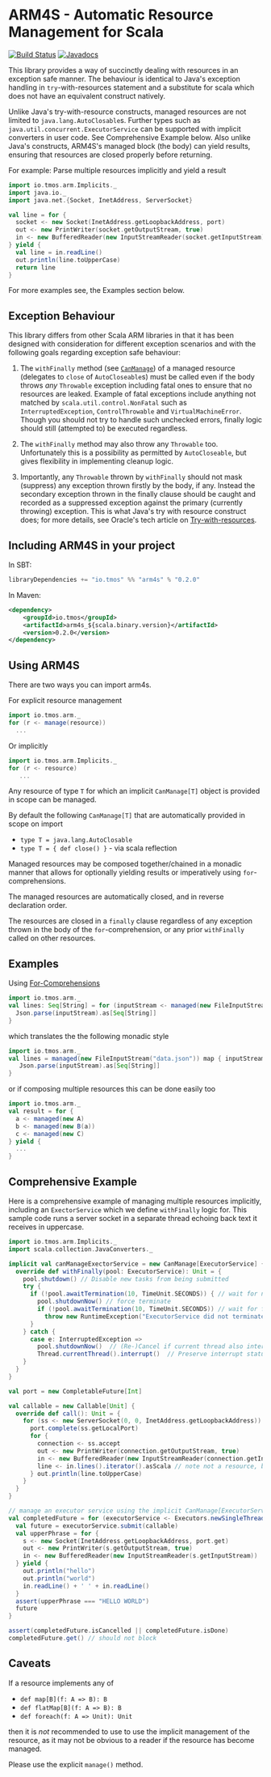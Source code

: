 # ARM4S - Automatic Resource Management for Scala

[![Build Status](https://travis-ci.org/tmoschou/arm4s.svg?branch=develop)](https://travis-ci.org/tmoschou/arm4s)
[![Javadocs](https://www.javadoc.io/badge/io.tmos/arm4s_2.12.svg?label=Scaladoc)](https://www.javadoc.io/doc/io.tmos/arm4s_2.12)

This library provides a way of succinctly dealing with resources in an exception safe manner. The behaviour
is identical to Java's exception handling in `try`-with-resources statement and a substitute for scala which does not
have an equivalent construct natively.

Unlike Java's try-with-resource constructs, managed resources are not limited to `java.lang.AutoClosable`s.
Further types such as `java.util.concurrent.ExecutorService` can be supported with implicit converters in user code.
See Comprehensive Example below. Also unlike Java's constructs, ARM4S's managed block (the body) can
yield results, ensuring that resources are closed properly before returning.

For example: Parse multiple resources implicitly and yield a result
```scala
import io.tmos.arm.Implicits._
import java.io._
import java.net.{Socket, InetAddress, ServerSocket}

val line = for {
  socket <- new Socket(InetAddress.getLoopbackAddress, port)
  out <- new PrintWriter(socket.getOutputStream, true)
  in <- new BufferedReader(new InputStreamReader(socket.getInputStream))
} yield {
  val line = in.readLine()
  out.println(line.toUpperCase)
  return line
}
```
For more examples see, the Examples section below.

## Exception Behaviour
This library differs from other Scala ARM libraries in that it has been designed with consideration for different
exception scenarios and with the following goals regarding exception safe behaviour:

1. The `withFinally` method (see
   [`CanManage`](https://static.javadoc.io/io.tmos/arm4s_2.12/0.2.0/io/tmos/arm/CanManage.html)) of a managed resource
   (delegates to `close` of `AutoCloseable`s) must be called even if the body throws _any_ `Throwable` exception
   including fatal ones to ensure that no resources are leaked. Example of fatal exceptions include anything not
   matched by `scala.util.control.NonFatal` such as `InterruptedException`, `ControlThrowable` and
   `VirtualMachineError`. Though you should not try to handle such unchecked errors, finally logic should still
   (attempted to) be executed regardless.

2. The `withFinally` method may also throw any `Throwable` too. Unfortunately this is a
   possibility as permitted by `AutoCloseable`, but gives flexibility in implementing cleanup logic.

3. Importantly, any `Throwable` thrown by `withFinally` should not mask (suppress) any exception thrown firstly by the
   body, if any. Instead the secondary exception thrown in the finally clause should be caught and recorded as a
   suppressed exception against the primary (currently throwing) exception. This is what Java's try with resource
   construct does; for more details, see Oracle's tech article on
   [Try-with-resources](http://www.oracle.com/technetwork/articles/java/trywithresources-401775.html).


## Including ARM4S in your project

In SBT:
```scala
libraryDependencies += "io.tmos" %% "arm4s" % "0.2.0"
```
In Maven:
```xml
<dependency>
    <groupId>io.tmos</groupId>
    <artifactId>arm4s_${scala.binary.version}</artifactId>
    <version>0.2.0</version>
</dependency>
```
## Using ARM4S

There are two ways you can import arm4s.

For explicit resource management
```scala
import io.tmos.arm._
for (r <- manage(resource))
  ...
```
Or implicitly
```scala
import io.tmos.arm.Implicits._
for (r <- resource)
   ...
```
Any resource of type `T` for which an implicit `CanManage[T]` object is provided in scope can be managed.

By default the following `CanManage[T]` that are automatically provided in scope on import
  * `type T = java.lang.AutoClosable`
  * `type T = { def close() }` - via scala reflection

Managed resources may be composed together/chained in a monadic manner that allows for optionally yielding
results or imperatively using `for`-comprehensions.

The managed resources are automatically closed, and in reverse declaration order.

The resources are closed in a `finally` clause regardless of any exception thrown in the body of the
`for`-comprehension, or any prior `withFinally` called on other resources.

## Examples
Using [For-Comprehensions](https://www.scala-lang.org/files/archive/spec/2.12/06-expressions.html#for-comprehensions-and-for-loops)
```scala
import io.tmos.arm._
val lines: Seq[String] = for (inputStream <- managed(new FileInputStream("data.json")) yield {
  Json.parse(inputStream).as[Seq[String]]
}
```
which translates the the following monadic style
```scala
import io.tmos.arm._
val lines = managed(new FileInputStream("data.json")) map { inputStream =>
   Json.parse(inputStream).as[Seq[String]]
}
```
or if composing multiple resources this can be done easily too
```scala
import io.tmos.arm._
val result = for {
  a <- managed(new A)
  b <- managed(new B(a))
  c <- managed(new C)
} yield {
  ...
}
```

## Comprehensive Example

Here is a comprehensive example of managing multiple resources implicitly, including an `ExectorService` which we
define `withFinally` logic for. This sample code runs a server socket in a separate thread echoing back text it
receives in uppercase.

```scala
import io.tmos.arm.Implicits._
import scala.collection.JavaConverters._

implicit val canManageExectorService = new CanManage[ExecutorService] {
  override def withFinally(pool: ExecutorService): Unit = {
    pool.shutdown() // Disable new tasks from being submitted
    try {
      if (!pool.awaitTermination(10, TimeUnit.SECONDS)) { // wait for normal termination
        pool.shutdownNow() // force terminate
        if (!pool.awaitTermination(10, TimeUnit.SECONDS)) // wait for forced termination
          throw new RuntimeException("ExecutorService did not terminate")
      }
    } catch {
      case e: InterruptedException =>
        pool.shutdownNow()  // (Re-)Cancel if current thread also interrupted
        Thread.currentThread().interrupt()  // Preserve interrupt status
    }
  }
}

val port = new CompletableFuture[Int]

val callable = new Callable[Unit] {
  override def call(): Unit = {
    for (ss <- new ServerSocket(0, 0, InetAddress.getLoopbackAddress)) {
      port.complete(ss.getLocalPort)
      for {
        connection <- ss.accept
        out <- new PrintWriter(connection.getOutputStream, true)
        in <- new BufferedReader(new InputStreamReader(connection.getInputStream))
        line <- in.lines().iterator().asScala // note not a resource, but now a traversable
      } out.println(line.toUpperCase)
    }
  }
}

// manage an executor service using the implicit CanManage[ExecutorService].
val completedFuture = for (executorService <- Executors.newSingleThreadExecutor()) yield {
  val future = executorService.submit(callable)
  val upperPhrase = for {
    s <- new Socket(InetAddress.getLoopbackAddress, port.get)
    out <- new PrintWriter(s.getOutputStream, true)
    in <- new BufferedReader(new InputStreamReader(s.getInputStream))
  } yield {
    out.println("hello")
    out.println("world")
    in.readLine() + ' ' + in.readLine()
  }
  assert(upperPhrase === "HELLO WORLD")
  future
}

assert(completedFuture.isCancelled || completedFuture.isDone)
completedFuture.get() // should not block
```
## Caveats

If a resource implements any of

  * `def map[B](f: A => B): B`
  * `def flatMap[B](f: A => B): B`
  * `def foreach(f: A => Unit): Unit`

then it is _not_ recommended to use to use the implicit management of the resource, as it may not be obvious to a reader
if the resource has become managed.

Please use the explicit `manage()` method.

